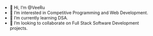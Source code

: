 - 👋 Hi, I’m @VeeRu
- 👀 I’m interested in Competitive Programming and Web Development.
- 🌱 I’m currently learning DSA.
- 💞️ I’m looking to collaborate on Full Stack Software Development projects.


<!---
VeeRu is a ✨ special ✨ repository because its `README.md` (this file) appears on your GitHub profile.
You can click the Preview link to take a look at your changes.
--->
